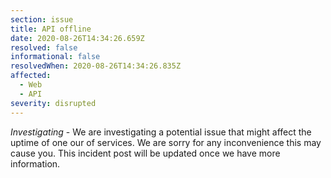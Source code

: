 ```yaml
---
section: issue
title: API offline
date: 2020-08-26T14:34:26.659Z
resolved: false
informational: false
resolvedWhen: 2020-08-26T14:34:26.835Z
affected:
  - Web
  - API
severity: disrupted
---
```

*Investigating* - We are investigating a potential issue that might affect the uptime of one our of services. We are sorry for any inconvenience this may cause you. This incident post will be updated once we have more information.